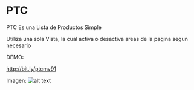 # PTC
PTC Es una Lista de Productos Simple

Utiliza una sola Vista, la cual activa o desactiva areas de la pagina segun necesario

DEMO:

http://bit.ly/ptcmv91


Imagen:
![alt text](https://user-images.githubusercontent.com/31046332/32503130-36da06da-c3bb-11e7-8764-fd45e373d436.png)
